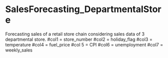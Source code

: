 # SalesForecasting_DepartmentalStore
Forecasting sales of a retail store chain considering sales data of 3 departmental store.
#col1 = store_number 
#col2 = holiday_flag
#col3 = temperature
#col4 = fuel_price
#col 5 = CPI
#col6 = unemployment
#col7 = weekly_sales
